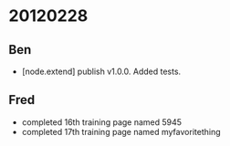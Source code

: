 # 20120228

## Ben
- [node.extend] publish v1.0.0. Added tests.


## Fred
- completed 16th training page named 5945
- completed 17th training page named myfavoritething